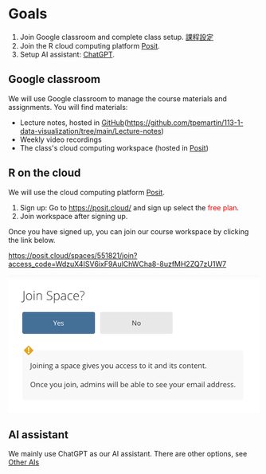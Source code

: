 # Goals

1. Join Google classroom and complete class setup. [課程設定](https://classroom.google.com/c/NzExNTg2NTk2MjE5/m/NzEyMjI4MzA0MzY1/details)
2. Join the R cloud computing platform [Posit](https://posit.cloud).
3. Setup AI assistant: [ChatGPT](https://chatgpt.com/).

## Google classroom

We will use Google classroom to manage the course materials and assignments. You will find materials:

- Lecture notes, hosted in [GitHub]([https://github.com)(https://github.com/tpemartin/113-1-data-visualization/tree/main/Lecture-notes)
- Weekly video recordings
- The class's cloud computing workspace (hosted in [Posit](https://posit.cloud/))

## R on the cloud

We will use the cloud computing platform [Posit](https://posit.cloud/).

1. Sign up: Go to <https://posit.cloud/> and sign up select the <span style="color:red">free plan</span>.
2. Join workspace after signing up.

Once you have signed up, you can join our course workspace by clicking the link below.

<https://posit.cloud/spaces/551821/join?access_code=WdzuX4ISV6ixF9AulChWCha8-8uzfMH2ZQ7zU1W7>

![](../img/2024-02-29-17-30-37.png)

## AI assistant

We mainly use ChatGPT as our AI assistant. There are other options, see [Other AIs](https://classroom.google.com/c/NzExNTg2NTk2MjE5/m/NzA1OTAwMTcyMjU1/details)
